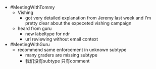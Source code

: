 - #MeetingWIthTommy
	- Vishing
		- got very detailed explanation from Jeremy last week and I'm pretty clear about the expeceted vishing campaign
	- heard from guru
		- new labeltype for ndr
		- url reviewing without email context
- #MeetingWithGuru
	- recommend same enforcement in unknown subtype
		- many graders are missing subtype
		- 我们没有subtype 只有comment